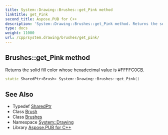 ```yaml
---
title: System::Drawing::Brushes::get_Pink method
linktitle: get_Pink
second_title: Aspose.PUB for C++
description: 'System::Drawing::Brushes::get_Pink method. Returns the solid fill color whose hexadecimal value is #FFFFC0CB in C++.'
type: docs
weight: 11000
url: /cpp/system.drawing/brushes/get_pink/
---
```

## Brushes::get_Pink method


Returns the solid fill color whose hexadecimal value is #FFFFC0CB.

```cpp
static SharedPtr<Brush> System::Drawing::Brushes::get_Pink()
```

## See Also

* Typedef [SharedPtr](../../../system/sharedptr/)
* Class [Brush](../../brush/)
* Class [Brushes](../)
* Namespace [System::Drawing](../../)
* Library [Aspose.PUB for C++](../../../)
